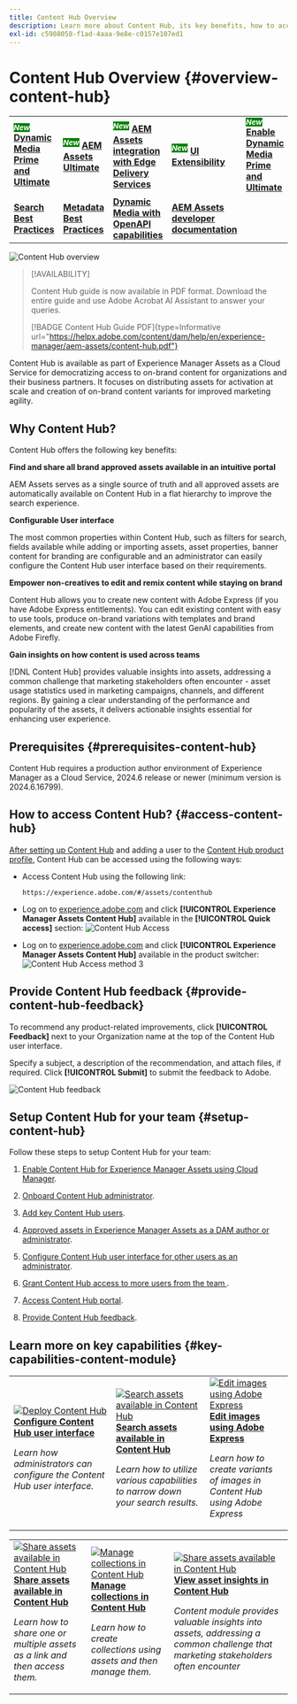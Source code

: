 ```yaml
---
title: Content Hub Overview
description: Learn more about Content Hub, its key benefits, how to access it, and how to provide feedback around the options available in Content Hub.
exl-id: c5908058-f1ad-4aaa-9e8e-c0157e107ed1
---
```

# Content Hub Overview {#overview-content-hub}

<table>
    <tr>
        <td>
            <sup style= "background-color:#008000; color:#FFFFFF; font-weight:bold"><i>New</i></sup> <a href="/help/assets/dynamic-media/dm-prime-ultimate.md"><b>Dynamic Media Prime and Ultimate</b></a>
        </td>
        <td>
            <sup style= "background-color:#008000; color:#FFFFFF; font-weight:bold"><i>New</i></sup> <a href="/help/assets/assets-ultimate-overview.md"><b>AEM Assets Ultimate</b></a>
        </td>
        <td>
            <sup style= "background-color:#008000; color:#FFFFFF; font-weight:bold"><i>New</i></sup> <a href="/help/assets/integrate-aem-assets-edge-delivery-services.md"><b>AEM Assets integration with Edge Delivery Services</b></a>
        </td>
        <td>
            <sup style= "background-color:#008000; color:#FFFFFF; font-weight:bold"><i>New</i></sup> <a href="/help/assets/aem-assets-view-ui-extensibility.md"><b>UI Extensibility</b></a>
        </td>
          <td>
            <sup style= "background-color:#008000; color:#FFFFFF; font-weight:bold"><i>New</i></sup> <a href="/help/assets/dynamic-media/enable-dynamic-media-prime-and-ultimate.md"><b>Enable Dynamic Media Prime and Ultimate</b></a>
        </td>
    </tr>
    <tr>
        <td>
            <a href="/help/assets/search-best-practices.md"><b>Search Best Practices</b></a>
        </td>
        <td>
            <a href="/help/assets/metadata-best-practices.md"><b>Metadata Best Practices</b></a>
        </td>
        <td>
            <a href="/help/assets/dynamic-media-open-apis-overview.md"><b>Dynamic Media with OpenAPI capabilities</b></a>
        </td>
        <td>
            <a href="https://developer.adobe.com/experience-cloud/experience-manager-apis/"><b>AEM Assets developer documentation</b></a>
        </td>
    </tr>
</table>

![Content Hub overview](assets/content-hub-overview.png)

>[!AVAILABILITY]
>
>Content Hub guide is now available in PDF format. Download the entire guide and use Adobe Acrobat AI Assistant to answer your queries. 
>
>[!BADGE Content Hub Guide PDF]{type=Informative url="https://helpx.adobe.com/content/dam/help/en/experience-manager/aem-assets/content-hub.pdf"}

Content Hub is available as part of Experience Manager Assets as a Cloud Service for democratizing access to on-brand content for organizations and their business partners. It focuses on distributing assets for activation at scale and creation of on-brand content variants for improved marketing agility.

## Why Content Hub?

Content Hub offers the following key benefits:

**Find and share all brand approved assets available in an intuitive portal** 

AEM Assets serves as a single source of truth and all approved assets are automatically available on Content Hub in a flat hierarchy to improve the search experience.

**Configurable User interface**

 The most common properties within Content Hub, such as filters for search, fields available while adding or importing assets, asset properties, banner content for branding are configurable and an administrator can easily configure the Content Hub user interface based on their requirements.   

**Empower non-creatives to edit and remix content while staying on brand**

Content Hub allows you to create new content with Adobe Express (if you have Adobe Express entitlements). You can edit existing content with easy to use tools, produce on-brand variations with templates and brand elements, and create new content with the latest GenAI capabilities from Adobe Firefly.

**Gain insights on how content is used across teams**

[!DNL Content Hub] provides valuable insights into assets, addressing a common challenge that marketing stakeholders often encounter - asset usage statistics used in marketing campaigns, channels, and different regions. By gaining a clear understanding of the performance and popularity of the assets, it delivers actionable insights essential for enhancing user experience.

## Prerequisites {#prerequisites-content-hub}

Content Hub requires a production author environment of Experience Manager as a Cloud Service, 2024.6 release or newer (minimum version is 2024.6.16799).

## How to access Content Hub? {#access-content-hub}

[After setting up Content Hub](/help/assets/deploy-content-hub.md) and adding a user to the [Content Hub product profile](/help/assets/deploy-content-hub.md#content-hub-instance-product-profile), Content Hub can be accessed using the following ways:

* Access Content Hub using the following link:

   `https://experience.adobe.com/#/assets/contenthub`

* Log on to [experience.adobe.com](https://auth.services.adobe.com/en_GB/index.html?callback=https%3A%2F%2Fims-na1.adobelogin.com%2Fims%2Fadobeid%2Fexc_app%2FAdobeID%2Ftoken%3Fredirect_uri%3Dhttps%253A%252F%252Fexperience.adobe.com%252F%2523old_hash%253Dold_hash%253D%252523%25252F%2526from_ims%253Dtrue%253Fclient_id%253Dexc_app%2526api%253Dauthorize%2526scope%253Dab.manage%252Caccount_cluster.read%252Cadditional_info%252Cadditional_info.job_function%252Cadditional_info.projectedProductContext%252Cadditional_info.roles%252CAdobeID%252Cadobeio.appregistry.read%252Cadobeio_api%252Caudiencemanager_api%252Ccreative_cloud%252Cmps%252Copenid%252Corg.read%252Cpps.read%252Cread_organizations%252Cread_pc%252Cread_pc.acp%252Cread_pc.dma_tartan%252Csession%26state%3D%257B%2522jslibver%2522%253A%2522v2-v0.31.0-2-g1e8a8a8%2522%252C%2522nonce%2522%253A%25222316022399331147%2522%257D%26code_challenge_method%3Dplain%26use_ms_for_expiry%3Dtrue&client_id=exc_app&scope=ab.manage%2Caccount_cluster.read%2Cadditional_info%2Cadditional_info.job_function%2Cadditional_info.projectedProductContext%2Cadditional_info.roles%2CAdobeID%2Cadobeio.appregistry.read%2Cadobeio_api%2Caudiencemanager_api%2Ccreative_cloud%2Cmps%2Copenid%2Corg.read%2Cpps.read%2Cread_organizations%2Cread_pc%2Cread_pc.acp%2Cread_pc.dma_tartan%2Csession&state=%7B%22jslibver%22%3A%22v2-v0.31.0-2-g1e8a8a8%22%2C%22nonce%22%3A%222316022399331147%22%7D&relay=64da7fa8-cd9e-47cf-9892-7f3ef3092f8c&locale=en_GB&flow_type=token&dctx_id=v%3A2%2Cs%2Cf%2Cb8e64530-b013-11ee-a6c1-e721bdec0171&idp_flow_type=login&response_type=token&profile_filter=%7B%22findFirst%22%3Atrue%2C+%22fallbackToAA%22%3Atrue%2C+%22preferForwardProfile%22%3Atrue%2C+%22searchEntireCluster%22%3Atrue%7D%3B+isOwnedByOrg%28%2776B329395DF155D60A495E2C%40AdobeOrg%27%29&code_challenge_method=plain&redirect_uri=https%3A%2F%2Fexperience.adobe.com%2F%23old_hash%3Dold_hash%3D%2523%252F%26from_ims%3Dtrue%3Fclient_id%3Dexc_app%26api%3Dauthorize%26scope%3Dab.manage%2Caccount_cluster.read%2Cadditional_info%2Cadditional_info.job_function%2Cadditional_info.projectedProductContext%2Cadditional_info.roles%2CAdobeID%2Cadobeio.appregistry.read%2Cadobeio_api%2Caudiencemanager_api%2Ccreative_cloud%2Cmps%2Copenid%2Corg.read%2Cpps.read%2Cread_organizations%2Cread_pc%2Cread_pc.acp%2Cread_pc.dma_tartan%2Csession&use_ms_for_expiry=true#/) and click **[!UICONTROL Experience Manager Assets Content Hub]** available in the **[!UICONTROL Quick access]** section:
   ![Content Hub Access](assets/access-content-hub.png)

* Log on to [experience.adobe.com](https://auth.services.adobe.com/en_GB/index.html?callback=https%3A%2F%2Fims-na1.adobelogin.com%2Fims%2Fadobeid%2Fexc_app%2FAdobeID%2Ftoken%3Fredirect_uri%3Dhttps%253A%252F%252Fexperience.adobe.com%252F%2523old_hash%253Dold_hash%253D%252523%25252F%2526from_ims%253Dtrue%253Fclient_id%253Dexc_app%2526api%253Dauthorize%2526scope%253Dab.manage%252Caccount_cluster.read%252Cadditional_info%252Cadditional_info.job_function%252Cadditional_info.projectedProductContext%252Cadditional_info.roles%252CAdobeID%252Cadobeio.appregistry.read%252Cadobeio_api%252Caudiencemanager_api%252Ccreative_cloud%252Cmps%252Copenid%252Corg.read%252Cpps.read%252Cread_organizations%252Cread_pc%252Cread_pc.acp%252Cread_pc.dma_tartan%252Csession%26state%3D%257B%2522jslibver%2522%253A%2522v2-v0.31.0-2-g1e8a8a8%2522%252C%2522nonce%2522%253A%25222316022399331147%2522%257D%26code_challenge_method%3Dplain%26use_ms_for_expiry%3Dtrue&client_id=exc_app&scope=ab.manage%2Caccount_cluster.read%2Cadditional_info%2Cadditional_info.job_function%2Cadditional_info.projectedProductContext%2Cadditional_info.roles%2CAdobeID%2Cadobeio.appregistry.read%2Cadobeio_api%2Caudiencemanager_api%2Ccreative_cloud%2Cmps%2Copenid%2Corg.read%2Cpps.read%2Cread_organizations%2Cread_pc%2Cread_pc.acp%2Cread_pc.dma_tartan%2Csession&state=%7B%22jslibver%22%3A%22v2-v0.31.0-2-g1e8a8a8%22%2C%22nonce%22%3A%222316022399331147%22%7D&relay=64da7fa8-cd9e-47cf-9892-7f3ef3092f8c&locale=en_GB&flow_type=token&dctx_id=v%3A2%2Cs%2Cf%2Cb8e64530-b013-11ee-a6c1-e721bdec0171&idp_flow_type=login&response_type=token&profile_filter=%7B%22findFirst%22%3Atrue%2C+%22fallbackToAA%22%3Atrue%2C+%22preferForwardProfile%22%3Atrue%2C+%22searchEntireCluster%22%3Atrue%7D%3B+isOwnedByOrg%28%2776B329395DF155D60A495E2C%40AdobeOrg%27%29&code_challenge_method=plain&redirect_uri=https%3A%2F%2Fexperience.adobe.com%2F%23old_hash%3Dold_hash%3D%2523%252F%26from_ims%3Dtrue%3Fclient_id%3Dexc_app%26api%3Dauthorize%26scope%3Dab.manage%2Caccount_cluster.read%2Cadditional_info%2Cadditional_info.job_function%2Cadditional_info.projectedProductContext%2Cadditional_info.roles%2CAdobeID%2Cadobeio.appregistry.read%2Cadobeio_api%2Caudiencemanager_api%2Ccreative_cloud%2Cmps%2Copenid%2Corg.read%2Cpps.read%2Cread_organizations%2Cread_pc%2Cread_pc.acp%2Cread_pc.dma_tartan%2Csession&use_ms_for_expiry=true#/) and click **[!UICONTROL Experience Manager Assets Content Hub]** available in the product switcher:
   ![Content Hub Access method 3](assets/access-content-hub-alternate.png)



## Provide Content Hub feedback {#provide-content-hub-feedback}

To recommend any product-related improvements, click **[!UICONTROL Feedback]** next to your Organization name at the top of the Content Hub user interface.

Specify a subject, a description of the recommendation, and attach files, if required. Click **[!UICONTROL Submit]** to submit the feedback to Adobe.

![Content Hub feedback](assets/content-hub-feedback.png)

## Setup Content Hub for your team {#setup-content-hub}

Follow these steps to setup Content Hub for your team:

1. [Enable Content Hub for Experience Manager Assets using Cloud Manager](deploy-content-hub.md#enable-content-hub).

1. [Onboard Content Hub administrator](deploy-content-hub.md#onboard-content-hub-administrator).

1. [Add key Content Hub users](deploy-content-hub.md#onboard-content-hub-consumer-users).

1. [Approved assets in Experience Manager Assets as a DAM author or administrator](approve-assets.md). 

1. [Configure Content Hub user interface for other users as an administrator](configure-content-hub-ui-options.md).

1. [Grant Content Hub access to more users from the team ](deploy-content-hub.md#onboard-content-hub-consumer-users).

1. [Access Content Hub portal](#access-content-hub).

1. [Provide Content Hub feedback](#provide-content-hub-feedback).


## Learn more on key capabilities {#key-capabilities-content-module}

<table>
<td>
   <a href="/help/assets/configure-content-hub-ui-options.md">
   <img alt="Deploy Content Hub" src="./assets/configure-assets.png" />
   </a>
   <div>
      <a href="/help/assets/configure-content-hub-ui-options.md">
      <strong>Configure Content Hub user interface</strong>
      </a>
   </div>
   <p>
      <em>Learn how administrators can configure the Content Hub user interface. </em>
   </p>
</td>


<td>
   <a href="/help/assets/search-assets-content-hub.md">
   <img alt="Search assets available in Content Hub" src="./assets/search.png" />
   </a>
   <div>
      <a href="/help/assets/search-assets-content-hub.md">
      <strong>Search assets available in Content Hub</strong>
      </a>
   </div>
   <p>
      <em>Learn how to utilize various capabilities to narrow down your search results.</em>
   </p>
</td>
<td>
   <a href="/help/assets/edit-images-content-hub.md">
   <img alt="Edit images using Adobe Express" src="./assets/edit-images-content-hub.png" />
   </a>
   <div>
      <a href="/help/assets/edit-images-content-hub.md">
      <strong>Edit images using Adobe Express</strong>
      </a>
   </div>
   <p>
      <em>Learn how to create variants of images in Content Hub using Adobe Express</em>
   </p>
</td>
</table>
<table>
<td>
   <a href="/help/assets/share-assets-content-hub.md">
   <img alt="Share assets available in Content Hub" src="./assets/share-assets-banner.png" />
   </a>
   <div>
      <a href="/help/assets/share-assets-content-hub.md">
      <strong>Share assets available in Content Hub</strong>
      </a>
   </div>
   <p>
      <em>Learn how to share one or multiple assets as a link and then access them.</em>
   </p>
</td>
<td>
   <a href="/help/assets/collections-content-hub.md">
   <img alt="Manage collections in Content Hub" src="./assets/manage-collection.png" />
   </a>
   <div>
      <a href="/help/assets/collections-content-hub.md">
      <strong>Manage collections in Content Hub</strong>
      </a>
   </div>
   <p>
      <em>Learn how to create collections using assets and then manage them.</em>
   </p>
</td>
<td>
   <a href="/help/assets/insights-content-hub.md">
   <img alt="Share assets available in Content Hub" src="./assets/asset-insights-banner.jpg" />
   </a>
   <div>
      <a href="/help/assets/insights-content-hub.md">
      <strong>View asset insights in Content Hub</strong>
      </a>
   </div>
   <p>
      <em> Content module provides valuable insights into assets, addressing a common challenge that marketing stakeholders often encounter</em>
   </p>
</td>
</table>

